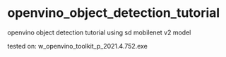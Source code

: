 # openvino_object_detection_tutorial
openvino object detection tutorial using sd mobilenet v2 model

tested on: w_openvino_toolkit_p_2021.4.752.exe